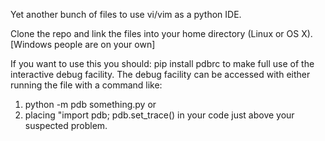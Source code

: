 Yet another bunch of files to use vi/vim as a python IDE. 

Clone the repo and link the files into your home directory (Linux or OS X). [Windows people are on your own]

If you want to use this you should: pip install pdbrc to make full use of the interactive debug facility. The debug facility can be accessed with either running the file with a command like:
1) python -m pdb something.py
or
2) placing "import pdb; pdb.set_trace() in your code just above your suspected problem.
